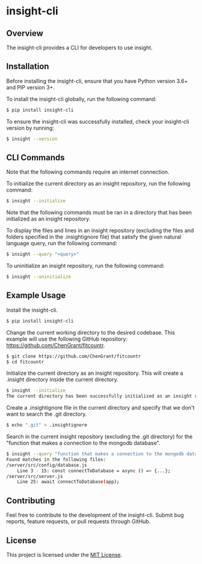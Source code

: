 # insight-cli

## Overview

<p>The insight-cli provides a CLI for developers to use insight.</p>

## Installation

<p>Before installing the insight-cli, ensure that you have Python version 3.6+ and PIP version 3+.</p>
<p>To install the insight-cli globally, run the following command:</p>

```bash
$ pip install insight-cli
```

<p>To ensure the insight-cli was successfully installed, check your insight-cli version by running: </p>

```bash
$ insight --version
```

## CLI Commands

<p>Note that the following commands require an internet connection.</p>

<p>To initialize the current directory as an insight repository, run the following command: </p>

```bash
$ insight --initialize
```

<p>Note that the following commands must be ran in a directory that has been initialized as an insight repository.</p>

<p>To display the files and lines in an insight repository (excluding the files and folders specified in the .insightignore file) that satisfy the given natural language query, run the following command: </p>

```bash
$ insight --query "<query>"
```

<p>To uninitialize an insight repository, run the following command: </p>

```bash
$ insight --uninitialize
```

## Example Usage

Install the insight-cli.

```bash
$ pip install insight-cli
```

Change the current working directory to the desired codebase. This example will use the following GitHub repository: https://github.com/ChenGrant/fitcountr.

```bash
$ git clone https://github.com/ChenGrant/fitcountr
$ cd fitcountr
```

Initialize the current directory as an insight repository. This will create a .insight directory inside the current directory.

```bash
$ insight --initialize
The current directory has been successfully initialized as an insight repository.
```

Create a .insightignore file in the current directory and specify that we don't want to search the .git directory.

```bash
$ echo ".git" > .insightignore
```

Search in the current insight repository (excluding the .git directory) for the "function that makes a connection to the mongodb database".

```bash
$ insight --query "function that makes a connection to the mongodb database"
Found matches in the following files:
/server/src/config/database.js
    Line 3 - 15: const connectToDatabase = async () => {...};
/server/src/server.js
    Line 25: await connectToDatabase(app);
```

## Contributing

<p>Feel free to contribute to the development of the insight-cli. Submit bug reports, feature requests, or pull requests through GitHub.</p>

## License

<p>This project is licensed under the <a href="https://opensource.org/license/mit/">MIT License</a>.</p>
